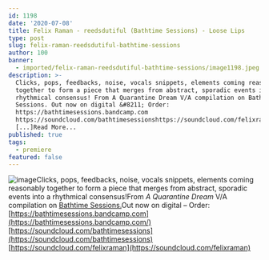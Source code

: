 ```yaml
---
id: 1198
date: '2020-07-08'
title: Felix Raman - reedsdutiful (Bathtime Sessions) - Loose Lips
type: post
slug: felix-raman-reedsdutiful-bathtime-sessions
author: 100
banner:
  - imported/felix-raman-reedsdutiful-bathtime-sessions/image1198.jpeg
description: >-
  Clicks, pops, feedbacks, noise, vocals snippets, elements coming reasonably
  together to form a piece that merges from abstract, sporadic events into a
  rhythmical consensus! From A Quarantine Dream V/A compilation on Bathtime
  Sessions. Out now on digital &#8211; Order:
  https://bathtimesessions.bandcamp.com
  https://soundcloud.com/bathtimesessionshttps://soundcloud.com/felixraman
  [...]Read More...
published: true
tags:
  - premiere
featured: false
---
```

![image](../imported/felix-raman-reedsdutiful-bathtime-sessions/image1198.jpeg)Clicks, pops, feedbacks, noise, vocals snippets, elements coming reasonably together to form a piece that merges from abstract, sporadic events into a rhythmical consensus!From _A Quarantine Dream_ V/A compilation on [Bathtime Sessions.](https://bathtimesessions.bandcamp.com/)Out now on digital – Order: [](https://bathtimesessions.bandcamp.com/)[https://bathtimesessions.bandcamp.com](https://bathtimesessions.bandcamp.com/)[https://soundcloud.com/bathtimesessions](https://soundcloud.com/bathtimesessions)  
[](https://soundcloud.com/felixraman)[https://soundcloud.com/felixraman](https://soundcloud.com/felixraman)